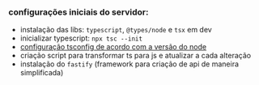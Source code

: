 ### configurações iniciais do servidor:

- instalação das libs: `typescript`, `@types/node` e `tsx` em dev
- inicializar typescript: `npx tsc --init`
- [configuração tsconfig de acordo com a versão do node](https://github.com/microsoft/TypeScript/wiki/Node-Target-Mapping)
- criação script para transformar ts para js e atualizar a cada alteração
- instalação do `fastify` (framework para criação de api de maneira simplificada)
